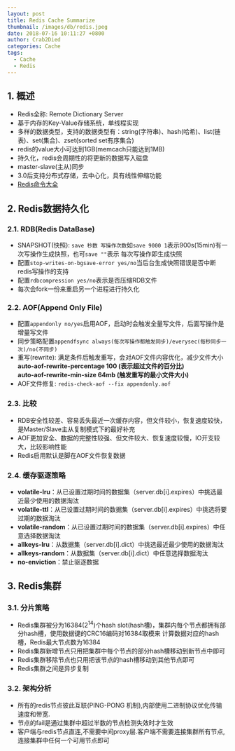 ```yaml
---
layout: post
title: Redis Cache Summarize
thumbnail: /images/db/redis.jpeg
date: 2018-07-16 10:11:27 +0800
author: Crab2Died
categories: Cache
tags: 
  - Cache
  - Redis
---
```


## 1. 概述  
   - Redis全称: Remote Dictionary Server
   - 基于内存的Key-Value存储系统，单线程实现  
   - 多样的数据类型，支持的数据类型有：string(字符串)、hash(哈希)、list(链表)、set(集合)、zset(sorted set有序集合) 
   - redis的value大小可达到1GB(memcach只能达到1MB)
   - 持久化，redis会周期性的将更新的数据写入磁盘  
   - master-slave(主从)同步  
   - 3.0后支持分布式存储，去中心化，具有线性伸缩功能
   - [Redis命令大全](http://redisdoc.com/index.html)
   
## 2. Redis数据持久化
### 2.1. RDB(Redis DataBase)
   - SNAPSHOT(快照): `save 秒数 写操作次数`如`save 9000 1`表示900s(15min)有一次写操作生成快照，也可`save ""`表示
     每次写操作即生成快照
   - 配置`stop-writes-on-bgsave-error yes/no`当后台生成快照错误是否中断redis写操作的支持
   - 配置`rdbcompression yes/no`表示是否压缩RDB文件
   - 每次会fork一份来重启另一个进程进行持久化
   
### 2.2. AOF(Append Only File)
   - 配置`appendonly no/yes`启用AOF，启动时会触发全量写文件，后面写操作是增量写文件
   - 同步策略配置`appendfsync always(每次写操作都触发同步)/everysec(每秒同步一次)/no(不同步)`
   - 重写(rewrite): 满足条件后触发重写，会对AOF文件内容优化，减少文件大小  
     **auto-aof-rewrite-percentage 100 (表示超过文件的百分比)**  
     **auto-aof-rewrite-min-size 64mb (触发重写的最小文件大小)**
   - AOF文件修复: `redis-check-aof --fix appendonly.aof`

### 2.3. 比较
   - RDB安全性较差、容易丢失最近一次缓存内容，但文件较小，恢复速度较快，是Master/Slave主从复制模式下的最好补充
   - AOF更加安全、数据的完整性较强、但文件较大、恢复速度较慢，IO开支较大，比较影响性能
   - Redis启用默认是脚在AOF文件恢复数据
      
### 2.4. 缓存驱逐策略
   - **volatile-lru**：从已设置过期时间的数据集（server.db[i].expires）中挑选最近最少使用的数据淘汰
   - **volatile-ttl**：从已设置过期时间的数据集（server.db[i].expires）中挑选将要过期的数据淘汰
   - **volatile-random**：从已设置过期时间的数据集（server.db[i].expires）中任意选择数据淘汰
   - **allkeys-lru**：从数据集（server.db[i].dict）中挑选最近最少使用的数据淘汰
   - **allkeys-random**：从数据集（server.db[i].dict）中任意选择数据淘汰
   - **no-enviction**：禁止驱逐数据

## 3. Redis集群
### 3.1. 分片策略
   - Redis集群被分为16384(2<sup>14</sup>)个hash slot(hash槽)，集群内每个节点都拥有部分hash槽，使用数据键的CRC16编码对16384取模来
     计算数据对应的hash槽，Redis最大节点数为16384
   - Redis集群新增节点只用把集群中每个节点的部分hash槽移动到新节点中即可
   - Redis集群移除节点也只用把该节点的hash槽移动到其他节点即可
   - Redis集群之间是异步复制
   
### 3.2. 架构分析
   - 所有的redis节点彼此互联(PING-PONG 机制),内部使用二进制协议优化传输速度和带宽.
   - 节点的fail是通过集群中超过半数的节点检测失效时才生效  
   - 客户端与redis节点直连,不需要中间proxy层.客户端不需要连接集群所有节点,连接集群中任何一个可用节点即可        